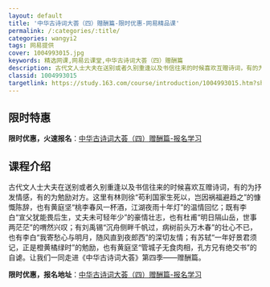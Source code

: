 ```yaml
---
layout: default
title: '中华古诗词大荟（四）赠酬篇-限时优惠-网易精品课'
permalink: /:categories/:title/
categories: wangyi2
tags: 网易提供
cover: 1004993015.jpg
keywords: 精选网课,网易云课堂,中华古诗词大荟（四）赠酬篇
description: 古代文人士大夫在送别或者久别重逢以及书信往来的时候喜欢互赠诗词，有的为抒发情感，有的为勉励对方。这里有林则徐“苟利国家生
classid: 1004993015
targetlink: https://study.163.com/course/introduction/1004993015.htm?share=1&shareId=1025206652&utm_campaign=share&utm_medium=iphoneShare&utm_source=&utm_u=1025206652
---
```


## 限时特惠

**限时优惠，火速报名**：[中华古诗词大荟（四）赠酬篇-报名学习](https://study.163.com/course/introduction/1004993015.htm?share=1&shareId=1025206652&utm_campaign=share&utm_medium=iphoneShare&utm_source=&utm_u=1025206652)

## 课程介绍

古代文人士大夫在送别或者久别重逢以及书信往来的时候喜欢互赠诗词，有的为抒发情感，有的为勉励对方。这里有林则徐“苟利国家生死以，岂因祸福避趋之”的慷慨陈辞，也有黄庭坚“桃李春风一杯酒，江湖夜雨十年灯”的温情回忆；既有李白“宣父犹能畏后生，丈夫未可轻年少”的豪情壮志，也有杜甫“明日隔山岳，世事两茫茫”的喟然兴叹；有刘禹锡“沉舟侧畔千帆过，病树前头万木春”的壮心不已，也有李白“我寄愁心与明月，随风直到夜郎西”的深切友情；有苏轼“一年好景君须记，正是橙黄橘绿时”的勉励，也有黄庭坚“管城子无食肉相，孔方兄有绝交书”的自谑。让我们一同走进《中华古诗词大荟》第四季——赠酬篇。

**限时优惠，报名地址**：[中华古诗词大荟（四）赠酬篇-报名学习](https://study.163.com/course/introduction/1004993015.htm?share=1&shareId=1025206652&utm_campaign=share&utm_medium=iphoneShare&utm_source=&utm_u=1025206652)

